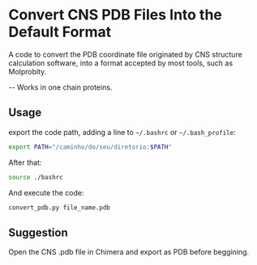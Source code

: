 # Convert CNS PDB Files Into the Default Format

A code to convert the PDB coordinate file originated by CNS structure calculation software, into a format accepted by most tools, such as Molprobity.

-- Works in one chain proteins.

## Usage
export the code path, adding a line to `~/.bashrc` or `~/.bash_profile`:
```bash
export PATH="/caminho/do/seu/diretorio:$PATH"
```
After that:
```bash
source ./bashrc
```
And execute the code:
```python
convert_pdb.py file_name.pdb
```
## Suggestion
Open the CNS .pdb file in Chimera and export as PDB before beggining.
